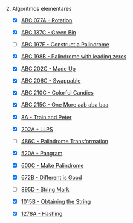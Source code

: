 2. Algoritmos elementares

    - [x] [ABC 077A - Rotation](https://atcoder.jp/contests/abc077/tasks/abc077_a)
    - [x] [ABC 137C - Green Bin](https://atcoder.jp/contests/abc137/tasks/abc137_c)
    - [ ] [ABC 197F - Construct a Palindrome](https://atcoder.jp/contests/abc197/tasks/abc197_f)
    - [x] [ABC 198B - Palindrome with leading zeros](https://atcoder.jp/contests/abc198/tasks/abc198_b)
    - [x] [ABC 202C - Made Up](https://atcoder.jp/contests/abc202/tasks/abc202_c)
    - [x] [ABC 206C - Swappable](https://atcoder.jp/contests/abc206/tasks/abc206_c)
    - [x] [ABC 210C - Colorful Candies](https://atcoder.jp/contests/abc210/tasks/abc210_c)
    - [x] [ABC 215C - One More aab aba baa](https://atcoder.jp/contests/abc215/tasks/abc215_c)
    - [x] [8A - Train and Peter](https://codeforces.com/problemset/problem/8/A)
    - [x] [202A - LLPS](https://codeforces.com/problemset/problem/202/A)
    - [ ] [486C - Palindrome Transformation](https://codeforces.com/problemset/problem/486/C)
    - [x] [520A - Pangram](https://codeforces.com/problemset/problem/520/A)
    - [x] [600C - Make Palindrome](https://codeforces.com/problemset/problem/600/C)
    - [x] [672B - Different is Good](https://codeforces.com/problemset/problem/672/B)
    - [ ] [895D - String Mark](https://codeforces.com/problemset/problem/895/D)
    - [x] [1015B - Obtaining the String](https://codeforces.com/problemset/problem/1015/B)
    - [x] [1278A - Hashing](https://codeforces.com/problemset/problem/1278/A)


